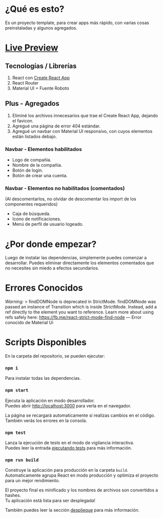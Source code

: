 # ¿Qué es esto?
Es un proyecto template, para crear apps más rápido, con varias cosas preinstaladas y algunos agregados.

# [Live Preview](https://santimedia01.github.io/React-ReactRouter-MaterialUI-Template)

## Tecnologías / Librerías
1. React con [Create React App](https://github.com/facebook/create-react-app) 
2. React Router
3. Material UI + Fuente Roboto

## Plus - Agregados
1. Eliminé los archivos innecesarios que trae el Create React App, dejando el favicon.
2. Agregué una página de error 404 estándar.
3. Agregué un navbar con Material UI responsivo, con cuyos elementos están listados debajo.
### Navbar - Elementos habilitados
- Logo de compañía.
- Nombre de la compañía.
- Botón de login.
- Botón de crear una cuenta.
### Navbar - Elementos no habilitados (comentados)
(Al descomentarlos, no olvidar de descomentar los import de los componentes requeridos)
- Caja de búsqueda.
- Icono de notificaciones.
- Menú de perfil de usuario logeado.

# ¿Por donde empezar?

Luego de instalar las dependencias, simplemente puedes comenzar a desarrollar. 
Puedes eliminar directamente los elementos comentados que no necesites sin miedo a efectos secundarios.

# Errores Conocidos

_Warning:_ > findDOMNode is deprecated in StrictMode. findDOMNode was passed an instance of Transition which is inside StrictMode. Instead, add a ref directly to the element you want to reference. Learn more about using refs safely here: https://fb.me/react-strict-mode-find-node — Error conocido de Material Ui

# Scripts Disponibles

En la carpeta del repositorio, se pueden ejecutar:

### `npm i`

Para instalar todas las dependencias.

### `npm start`

Ejecuta la aplicación en modo desarrollador.<br />
Puedes abrir [http://localhost:3000](http://localhost:3000) para verla en el navegador.

La página se recargará automaticamente si realizas cambios en el código.<br />
También verás los errores en la consola.

### `npm test`

Lanza la ejecución de tests en el modo de vigilancia interactiva.<br />
Puedes leer la entrada [ejecutando tests](https://facebook.github.io/create-react-app/docs/running-tests) para más información.

### `npm run build`

Construye la aplicación para producción en la carpeta `build`.<br />
Automaticamente agrupa React en modo producción y optimiza el proyecto para un mejor rendimiento.

El proyecto final es minificado y los nombres de archivos son convertidos a hashes.<br />
Tu aplicación está lista para ser desplegada!

También puedes leer la sección [despliegue](https://facebook.github.io/create-react-app/docs/deployment) para más información.
